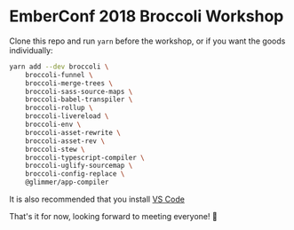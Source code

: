 # EmberConf 2018 Broccoli Workshop

Clone this repo and run `yarn` before the workshop, or if you want the goods individually:

```bash
yarn add --dev broccoli \
    broccoli-funnel \
    broccoli-merge-trees \
    broccoli-sass-source-maps \
    broccoli-babel-transpiler \
    broccoli-rollup \
    broccoli-livereload \
    broccoli-env \
    broccoli-asset-rewrite \
    broccoli-asset-rev \
    broccoli-stew \
    broccoli-typescript-compiler \
    broccoli-uglify-sourcemap \
    broccoli-config-replace \
    @glimmer/app-compiler
```

It is also recommended that you install [VS Code](https://code.visualstudio.com/download)

That's it for now, looking forward to meeting everyone! 🐹 
